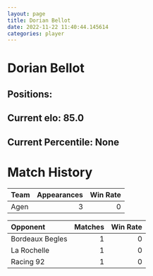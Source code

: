 ```yaml
---  
layout: page  
title: Dorian Bellot  
date: 2022-11-22 11:40:44.145614  
categories: player  
---
```

# Dorian Bellot

## Positions: 

## Current elo: 85.0

## Current Percentile: None

# Match History


| Team   |   Appearances |   Win Rate |
|:-------|--------------:|-----------:|
| Agen   |             3 |          0 |

| Opponent        |   Matches |   Win Rate |
|:----------------|----------:|-----------:|
| Bordeaux Begles |         1 |          0 |
| La Rochelle     |         1 |          0 |
| Racing 92       |         1 |          0 |